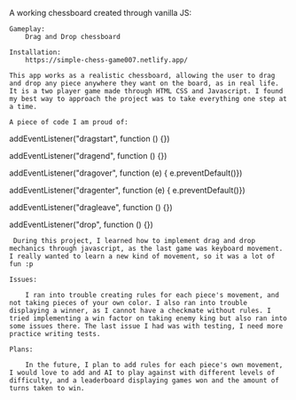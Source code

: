 A working chessboard created through vanilla JS:
    
    Gameplay:
        Drag and Drop chessboard

    Installation:
        https://simple-chess-game007.netlify.app/

    This app works as a realistic chessboard, allowing the user to drag and drop any piece anywhere they want on the board, as in real life. It is a two player game made through HTML CSS and Javascript. I found my best way to approach the project was to take everything one step at a time.

    A piece of code I am proud of:
addEventListener("dragstart", function () {})

addEventListener("dragend", function () {})

addEventListener("dragover", function (e) {
      e.preventDefault()})

addEventListener("dragenter", function (e) {
      e.preventDefault()})

addEventListener("dragleave", function () {})

addEventListener("drop", function () {})

     During this project, I learned how to implement drag and drop mechanics through javascript, as the last game was keyboard movement. I really wanted to learn a new kind of movement, so it was a lot of fun :p

    Issues:

        I ran into trouble creating rules for each piece's movement, and not taking pieces of your own color. I also ran into trouble displaying a winner, as I cannot have a checkmate without rules. I tried implementing a win factor on taking enemy king but also ran into some issues there. The last issue I had was with testing, I need more practice writing tests.

    Plans:

        In the future, I plan to add rules for each piece's own movement, I would love to add and AI to play against with different levels of difficulty, and a leaderboard displaying games won and the amount of turns taken to win.